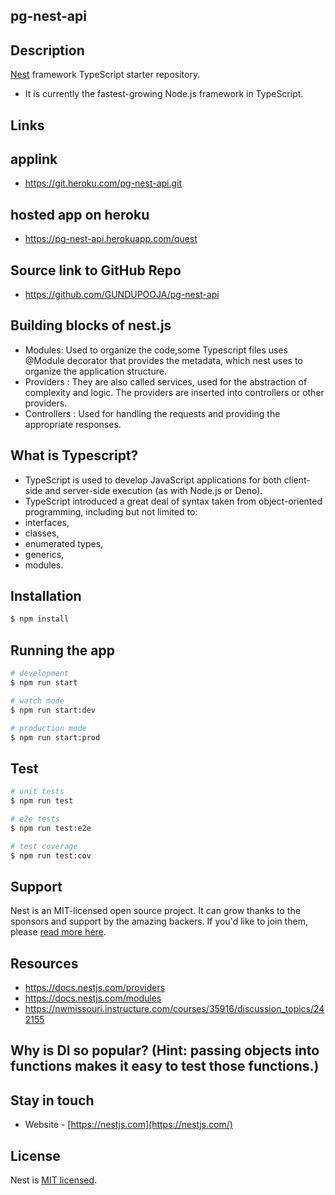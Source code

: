 ## pg-nest-api
## Description

[Nest](https://github.com/nestjs/nest) framework TypeScript starter repository.
- It is currently the fastest-growing Node.js framework in TypeScript.

## Links
## applink
- https://git.heroku.com/pg-nest-api.git

## hosted app on heroku 
- https://pg-nest-api.herokuapp.com/quest

## Source link to GitHub Repo
- https://github.com/GUNDUPOOJA/pg-nest-api


## Building blocks of nest.js
- Modules: Used to organize the code,some Typescript files uses @Module decorator that provides the metadata, which nest uses to organize the application structure.
- Providers : They are also called services, used for the abstraction of complexity and logic. The providers are inserted into controllers or other providers.
- Controllers : Used for handling the requests and providing the appropriate responses.

## What is Typescript?

- TypeScript is used to develop JavaScript applications for both client-side and server-side execution (as with Node.js or Deno).
- TypeScript introduced a great deal of syntax taken from object-oriented programming, including but not limited to:
- interfaces,
- classes,
- enumerated types,
- generics,
- modules.

## Installation

```bash
$ npm install
```

## Running the app

```bash
# development
$ npm run start

# watch mode
$ npm run start:dev

# production mode
$ npm run start:prod
```

## Test

```bash
# unit tests
$ npm run test

# e2e tests
$ npm run test:e2e

# test coverage
$ npm run test:cov
```

## Support

Nest is an MIT-licensed open source project. It can grow thanks to the sponsors and support by the amazing backers. If you'd like to join them, please [read more here](https://docs.nestjs.com/support).

## Resources
- https://docs.nestjs.com/providers
- https://docs.nestjs.com/modules
- https://nwmissouri.instructure.com/courses/35916/discussion_topics/242155

## Why is DI so popular? (Hint: passing objects into functions makes it easy to test those functions.)


## Stay in touch
- Website - [https://nestjs.com](https://nestjs.com/)

## License

Nest is [MIT licensed](LICENSE).

